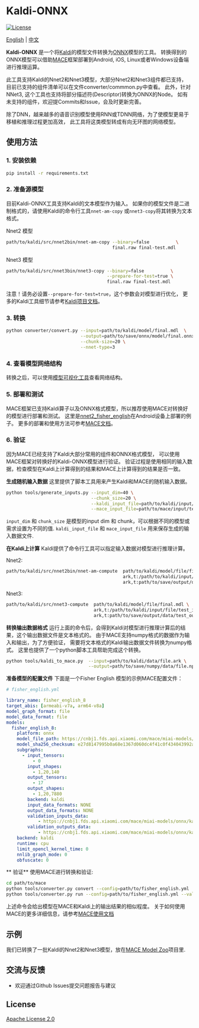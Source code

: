 # Kaldi-ONNX

[![License](https://img.shields.io/badge/License-Apache%202.0-blue.svg)](LICENSE)

[English](README.md) | [中文](README_zh.md)


**Kaldi-ONNX** 是一个将[Kaldi](https://github.com/kaldi-asr/kaldi)的模型文件转换为[ONNX](https://github.com/onnx/onnx)模型的工具。
转换得到的ONNX模型可以借助[MACE](https://github.com/XiaoMi/mace)框架部署到Android, iOS, Linux或者Windows设备端进行推理运算。

此工具支持Kaldi的Nnet2和Nnet3模型，大部分Nnet2和Nnet3组件都已支持，
目前已支持的组件清单可以在文件converter/commmon.py中查看。
此外，针对NNet3, 这个工具也支持将部分描述符(Descriptor)转换为ONNX的Node。
如有未支持的组件，欢迎提Commits和Issue，会及时更新完善。

除了DNN，越来越多的语音识别模型使用RNN或TDNN网络，为了使模型更易于移植和推理过程更加高效，
此工具将这类模型转成有向无环图的网络模型。


## 使用方法

### 1. 安装依赖
```sh
pip install -r requirements.txt
```

### 2. 准备源模型
目前Kaldi-ONNX工具支持Kaldi的文本模型作为输入。
如果你的模型文件是二进制格式的，请使用Kaldi的命令行工具`nnet-am-copy`
或`nnet3-copy`将其转换为文本格式。

Nnet2 模型
```sh
path/to/kaldi/src/nnet2bin/nnet-am-copy --binary=false          \
                                        final.raw final-test.mdl
```

Nnet3 模型
```sh
path/to/kaldi/src/nnet3bin/nnet3-copy --binary=false          \
                                      --prepare-for-test=true \
                                      final.raw final-test.mdl
```
注意！请务必设置`--prepare-for-test=true`，这个参数会对模型进行优化，
更多的Kaldi工具细节请参考[Kaldi项目文档](http://kaldi-asr.org/doc/)。


### 3. 转换
```sh
python converter/convert.py --input=path/to/kaldi/model/final.mdl  \
                            --output=path/to/save/onnx/model/final.onnx \
                            --chunk-size=20 \
                            --nnet-type=3
```

### 4. 查看模型网络结构
转换之后，可以使用[模型可视化工具](https://lutzroeder.github.io/netron/)查看网络结构。


### 5. 部署和测试

MACE框架已支持Kaldi算子以及ONNX格式模型，所以推荐使用MACE对转换好的模型进行部署和测试。
这里是[nnet2_fisher_english](https://github.com/XiaoMi/mace-models/tree/master/onnx-models)在Android设备上部署的例子。
更多的部署和使用方法可参考[MACE文档](https://mace.readthedocs.io/en/latest/)。


### 6. 验证
因为MACE已经支持了Kaldi大部分常用的组件和ONNX格式模型，
可以使用MACE框架对转换好的Kaldi-ONNX模型进行验证。
验证过程是使用相同的输入数据，检查模型在Kaldi上计算得到的结果和MACE上计算得到的结果是否一致。

**生成随机输入数据**
这里提供了脚本工具用来产生Kaldi和MACE的随机输入数据。
```sh
python tools/generate_inputs.py --input_dim=40 \
                                --chunk_size=20 \
                                --kaldi_input_file=path/to/kaldi/input/test_input.ark \
                                --mace_input_file=path/to/mace/input/test_input.npy
```
`input_dim` 和 `chunk_size` 是模型的input dim 和 chunk，可以根据不同的模型或需求设置为不同的值.
`kaldi_input_file` 和 `mace_input_file` 用来保存生成的输入数据文件. 

**在Kaldi上计算**
Kaldi提供了命令行工具可以指定输入数据对模型进行推理计算。

Nnet2:
```sh
path/to/kaldi/src/nnet2bin/nnet-am-compute  path/to/kaldi/model/file/final.mdl \
                                            ark,t:/path/to/kaldi/input/file/test_input.ark \
                                            ark,t:path/to/save/output/data/test_output.ark

```

Nnet3:
```sh
path/to/kaldi/src/nnet3-compute  path/to/kaldi/model/file/final.mdl \
                                 ark,t:/path/to/kaldi/input/file/test_input.ark \
                                 ark,t:path/to/save/output/data/test_output.ark

```

**转换输出数据格式**
运行上面的命令后，会得到Kaldi对模型进行推理计算后的结果，这个输出数据文件是文本格式的。
由于MACE支持numpy格式的数据作为输入和输出，为了方便验证，
需要将文本格式的Kaldi输出数据文件转换为numpy格式。
这里也提供了一个python脚本工具帮助完成这个转换。
```sh
python tools/kaldi_to_mace.py  --input=path/to/kaldi/data/file.ark \
                               --output=path/to/save/numpy/data/file.npy
```

**准备模型的配置文件**
下面是一个Fisher English 模型的示例MACE配置文件：

```yaml
# fisher_english.yml

library_name: fisher_english_8
target_abis: [armeabi-v7a, arm64-v8a]
model_graph_format: file
model_data_format: file
models:
  fisher_english_8:
    platform: onnx
    model_file_path: https://cnbj1.fds.api.xiaomi.com/mace/miai-models/onnx/kaldi/nnet2/fisher_english_8_nnet_a.onnx
    model_sha256_checksum: e27d8147995b0a68e1367d060dc4f41c0f434043992a52548ff961e4e1e87e6c
    subgraphs:
      - input_tensors:
          - 0
        input_shapes:
          - 1,20,140
        output_tensors:
          - 17
        output_shapes:
          - 1,20,7880
        backend: kaldi
        input_data_formats: NONE
        output_data_formats: NONE
        validation_inputs_data:
            - https://cnbj1.fds.api.xiaomi.com/mace/miai-models/onnx/kaldi/data/kaldi_input_20_140.npy
        validation_outputs_data:
            - https://cnbj1.fds.api.xiaomi.com/mace/miai-models/onnx/kaldi/data/test_fisher_english_8_20_140_out.npy
    backend: kaldi
    runtime: cpu
    limit_opencl_kernel_time: 0
    nnlib_graph_mode: 0
    obfuscate: 0

```

** 验证**
使用MACE进行转换和验证:

```sh
cd path/to/mace
python tools/converter.py convert --config=path/to/fisher_english.yml
python tools/converter.py run --config=path/to/fisher_english.yml --validate

```
上述命令会给出模型在MACE和Kaldi上的输出结果的相似程度。
关于如何使用MACE的更多详细信息，请参考[MACE使用文档](https://mace.readthedocs.io/en/latest/)


## 示例
我们已转换了一批Kaldi的Nnet2和Nnet3模型，放在[MACE Model Zoo](https://github.com/XiaoMi/mace-models)项目里.


## 交流与反馈
* 欢迎通过Github Issues提交问题报告与建议


## License
[Apache License 2.0](LICENSE)
